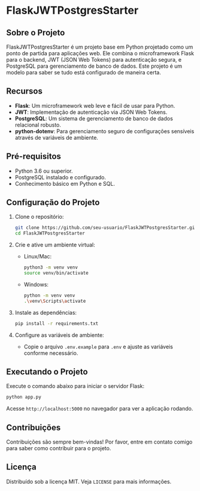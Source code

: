 # FlaskJWTPostgresStarter

## Sobre o Projeto

FlaskJWTPostgresStarter é um projeto base em Python projetado como um ponto de partida para aplicações web. Ele combina o microframework Flask para o backend, JWT (JSON Web Tokens) para autenticação segura, e PostgreSQL para gerenciamento de banco de dados. Este projeto é um modelo para saber se tudo está configurado de maneira certa.

## Recursos

- **Flask**: Um microframework web leve e fácil de usar para Python.
- **JWT**: Implementação de autenticação via JSON Web Tokens.
- **PostgreSQL**: Um sistema de gerenciamento de banco de dados relacional robusto.
- **python-dotenv**: Para gerenciamento seguro de configurações sensíveis através de variáveis de ambiente.

## Pré-requisitos

- Python 3.6 ou superior.
- PostgreSQL instalado e configurado.
- Conhecimento básico em Python e SQL.

## Configuração do Projeto

1. Clone o repositório:
   ```bash
   git clone https://github.com/seu-usuario/FlaskJWTPostgresStarter.git
   cd FlaskJWTPostgresStarter
   ```

2. Crie e ative um ambiente virtual:
   - Linux/Mac:
     ```bash
     python3 -m venv venv
     source venv/bin/activate
     ```
   - Windows:
     ```bash
     python -m venv venv
     .\venv\Scripts\activate
     ```

3. Instale as dependências:
   ```bash
   pip install -r requirements.txt
   ```

4. Configure as variáveis de ambiente:
   - Copie o arquivo `.env.example` para `.env` e ajuste as variáveis conforme necessário.

## Executando o Projeto

Execute o comando abaixo para iniciar o servidor Flask:

```bash
python app.py
```

Acesse `http://localhost:5000` no navegador para ver a aplicação rodando.

## Contribuições

Contribuições são sempre bem-vindas! Por favor, entre em contato comigo para saber como contribuir para o projeto.

## Licença

Distribuído sob a licença MIT. Veja `LICENSE` para mais informações.

